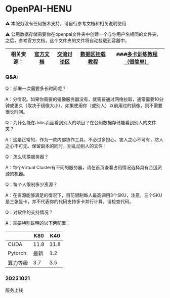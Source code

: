 # OpenPAI-HENU

⚠️ 本服务没有任何技术支持，请自行参考文档和相关说明使用

⚠️ 公用数据存储需要你在openpai文件夹中创建一个与你用户名相同的文件夹，之后，参考官方文档，这个文件夹的文件将自动挂载到容器中。

| 相关资源： | [官方文档](https://openpai.readthedocs.io/zh_CN/latest/manual/cluster-user/index.html) | [交流讨论区](https://github.com/yurhett/OpenPAI-HENU/issues) | [数据区挂载教程](https://kb.synology.cn/zh-cn/DSM/tutorial/How_to_access_files_on_Synology_NAS_with_WebDAV) | 🔥🔥🔥[多卡训练教程（很简单）](https://pytorch.org/tutorials/beginner/blitz/data_parallel_tutorial.html) |
| ---------- | ------------------------------------------------------------ | ------------------------------------------------------------ | ------------------------------------------------------------ | ------------------------------------------------------------ |

### Q&A:

Q：部署一次需要多长时间呢？

A：分情况。如果你需要的镜像服务器没有，就需要通过网络拉取，通常需要10分钟或更久（取决于镜像大小）。如果使用你（或别人）以前用过的镜像，则不需要很长时间。

Q：为什么能在Jobs页面看到别人的项目？在公用数据存储能看到别人的文件夹？

A：这是正常的，作为一款内部协作工具，不必过多担心。害人之心不可有，防人之心不可无。保留副本的同时，别乱动别人的文件！

Q：怎么切换服务器？

A：每个Virtual Cluster有不同的服务器，请在首页查看占用情况选择具有合适资源的机器。

Q：每个人限制多少资源？

A：在资源能够满足的情况下，目前限制每人最高调用3个SKU，注意，三个SKU是三张显卡，并不代表你的代码支持多卡并行计算，请检查代码。

Q：对软件的支持情况？

A：需要特别说明的以下两配置：

|          | K80  | K40  |
| -------- | ---- | ---- |
| CUDA     | 11.8 | 11.8 |
| Pytorch  | 最新 | 1.2  |
| 算力等级 | 3.7  | 3.5  |


### 20231021

服务上线

